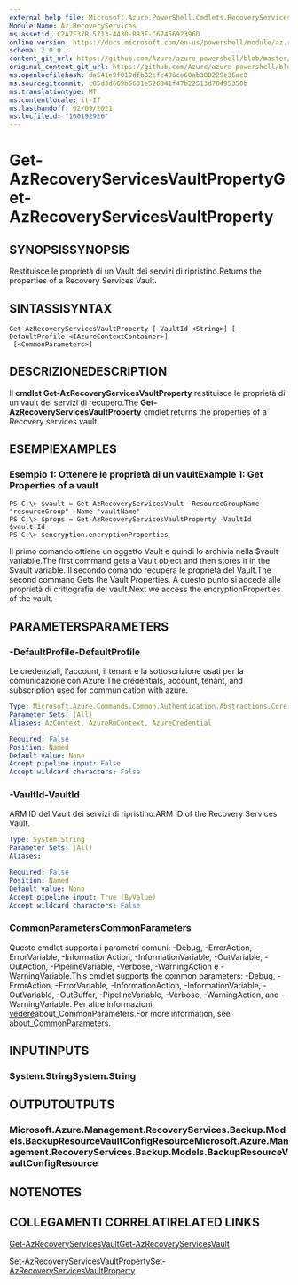 ```yaml
---
external help file: Microsoft.Azure.PowerShell.Cmdlets.RecoveryServices.Backup.dll-Help.xml
Module Name: Az.RecoveryServices
ms.assetid: C2A7F37B-5713-4430-B83F-C6745692396D
online version: https://docs.microsoft.com/en-us/powershell/module/az.recoveryservices/get-azrecoveryservicesvaultproperty
schema: 2.0.0
content_git_url: https://github.com/Azure/azure-powershell/blob/master/src/RecoveryServices/RecoveryServices/help/Get-AzRecoveryServicesVaultProperty.md
original_content_git_url: https://github.com/Azure/azure-powershell/blob/master/src/RecoveryServices/RecoveryServices/help/Get-AzRecoveryServicesVaultProperty.md
ms.openlocfilehash: da541e9f019dfb82efc496ce60ab300229e36ac0
ms.sourcegitcommit: c05d3d669b5631e526841f47b22513d78495350b
ms.translationtype: MT
ms.contentlocale: it-IT
ms.lasthandoff: 02/09/2021
ms.locfileid: "100192926"
---
```

# <span data-ttu-id="e194b-101">Get-AzRecoveryServicesVaultProperty</span><span class="sxs-lookup"><span data-stu-id="e194b-101">Get-AzRecoveryServicesVaultProperty</span></span>

## <span data-ttu-id="e194b-102">SYNOPSIS</span><span class="sxs-lookup"><span data-stu-id="e194b-102">SYNOPSIS</span></span>
<span data-ttu-id="e194b-103">Restituisce le proprietà di un Vault dei servizi di ripristino.</span><span class="sxs-lookup"><span data-stu-id="e194b-103">Returns the properties of a Recovery Services Vault.</span></span>

## <span data-ttu-id="e194b-104">SINTASSI</span><span class="sxs-lookup"><span data-stu-id="e194b-104">SYNTAX</span></span>

```
Get-AzRecoveryServicesVaultProperty [-VaultId <String>] [-DefaultProfile <IAzureContextContainer>]
 [<CommonParameters>]
```

## <span data-ttu-id="e194b-105">DESCRIZIONE</span><span class="sxs-lookup"><span data-stu-id="e194b-105">DESCRIPTION</span></span>
<span data-ttu-id="e194b-106">Il **cmdlet Get-AzRecoveryServicesVaultProperty** restituisce le proprietà di un vault dei servizi di recupero.</span><span class="sxs-lookup"><span data-stu-id="e194b-106">The **Get-AzRecoveryServicesVaultProperty** cmdlet returns the properties of a Recovery services vault.</span></span>

## <span data-ttu-id="e194b-107">ESEMPI</span><span class="sxs-lookup"><span data-stu-id="e194b-107">EXAMPLES</span></span>

### <span data-ttu-id="e194b-108">Esempio 1: Ottenere le proprietà di un vault</span><span class="sxs-lookup"><span data-stu-id="e194b-108">Example 1: Get Properties of a vault</span></span>
```
PS C:\> $vault = Get-AzRecoveryServicesVault -ResourceGroupName "resourceGroup" -Name "vaultName"
PS C:\> $props = Get-AzRecoveryServicesVaultProperty -VaultId $vault.Id
PS C:\> $encryption.encryptionProperties
```

<span data-ttu-id="e194b-109">Il primo comando ottiene un oggetto Vault e quindi lo archivia nella $vault variabile.</span><span class="sxs-lookup"><span data-stu-id="e194b-109">The first command gets a Vault object and then stores it in the $vault variable.</span></span>
<span data-ttu-id="e194b-110">Il secondo comando recupera le proprietà del Vault.</span><span class="sxs-lookup"><span data-stu-id="e194b-110">The second command Gets the Vault Properties.</span></span> <span data-ttu-id="e194b-111">A questo punto si accede alle proprietà di crittografia del vault.</span><span class="sxs-lookup"><span data-stu-id="e194b-111">Next we access the encryptionProperties of the vault.</span></span>

## <span data-ttu-id="e194b-112">PARAMETERS</span><span class="sxs-lookup"><span data-stu-id="e194b-112">PARAMETERS</span></span>

### <span data-ttu-id="e194b-113">-DefaultProfile</span><span class="sxs-lookup"><span data-stu-id="e194b-113">-DefaultProfile</span></span>
<span data-ttu-id="e194b-114">Le credenziali, l'account, il tenant e la sottoscrizione usati per la comunicazione con Azure.</span><span class="sxs-lookup"><span data-stu-id="e194b-114">The credentials, account, tenant, and subscription used for communication with azure.</span></span>

```yaml
Type: Microsoft.Azure.Commands.Common.Authentication.Abstractions.Core.IAzureContextContainer
Parameter Sets: (All)
Aliases: AzContext, AzureRmContext, AzureCredential

Required: False
Position: Named
Default value: None
Accept pipeline input: False
Accept wildcard characters: False
```

### <span data-ttu-id="e194b-115">-VaultId</span><span class="sxs-lookup"><span data-stu-id="e194b-115">-VaultId</span></span>
<span data-ttu-id="e194b-116">ARM ID del Vault dei servizi di ripristino.</span><span class="sxs-lookup"><span data-stu-id="e194b-116">ARM ID of the Recovery Services Vault.</span></span>

```yaml
Type: System.String
Parameter Sets: (All)
Aliases:

Required: False
Position: Named
Default value: None
Accept pipeline input: True (ByValue)
Accept wildcard characters: False
```

### <span data-ttu-id="e194b-117">CommonParameters</span><span class="sxs-lookup"><span data-stu-id="e194b-117">CommonParameters</span></span>
<span data-ttu-id="e194b-118">Questo cmdlet supporta i parametri comuni: -Debug, -ErrorAction, -ErrorVariable, -InformationAction, -InformationVariable, -OutVariable, -OutAction, -PipelineVariable, -Verbose, -WarningAction e -WarningVariable.</span><span class="sxs-lookup"><span data-stu-id="e194b-118">This cmdlet supports the common parameters: -Debug, -ErrorAction, -ErrorVariable, -InformationAction, -InformationVariable, -OutVariable, -OutBuffer, -PipelineVariable, -Verbose, -WarningAction, and -WarningVariable.</span></span> <span data-ttu-id="e194b-119">Per altre informazioni, [vedere](http://go.microsoft.com/fwlink/?LinkID=113216)about_CommonParameters.</span><span class="sxs-lookup"><span data-stu-id="e194b-119">For more information, see [about_CommonParameters](http://go.microsoft.com/fwlink/?LinkID=113216).</span></span>

## <span data-ttu-id="e194b-120">INPUT</span><span class="sxs-lookup"><span data-stu-id="e194b-120">INPUTS</span></span>

### <span data-ttu-id="e194b-121">System.String</span><span class="sxs-lookup"><span data-stu-id="e194b-121">System.String</span></span>

## <span data-ttu-id="e194b-122">OUTPUT</span><span class="sxs-lookup"><span data-stu-id="e194b-122">OUTPUTS</span></span>

### <span data-ttu-id="e194b-123">Microsoft.Azure.Management.RecoveryServices.Backup.Models.BackupResourceVaultConfigResource</span><span class="sxs-lookup"><span data-stu-id="e194b-123">Microsoft.Azure.Management.RecoveryServices.Backup.Models.BackupResourceVaultConfigResource</span></span>

## <span data-ttu-id="e194b-124">NOTE</span><span class="sxs-lookup"><span data-stu-id="e194b-124">NOTES</span></span>

## <span data-ttu-id="e194b-125">COLLEGAMENTI CORRELATI</span><span class="sxs-lookup"><span data-stu-id="e194b-125">RELATED LINKS</span></span>

[<span data-ttu-id="e194b-126">Get-AzRecoveryServicesVault</span><span class="sxs-lookup"><span data-stu-id="e194b-126">Get-AzRecoveryServicesVault</span></span>](./Get-AzRecoveryServicesVault.md)

[<span data-ttu-id="e194b-127">Set-AzRecoveryServicesVaultProperty</span><span class="sxs-lookup"><span data-stu-id="e194b-127">Set-AzRecoveryServicesVaultProperty</span></span>](./Set-AzRecoveryServicesVaultProperty.md)
